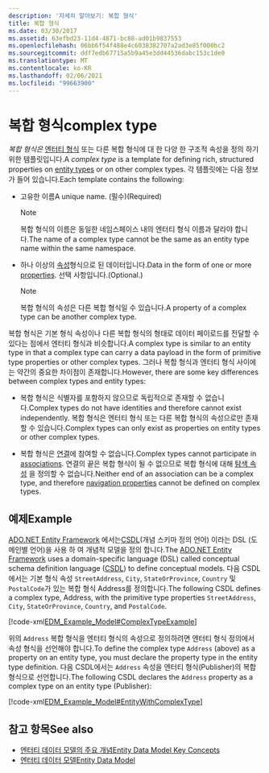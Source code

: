 ```yaml
---
description: '자세히 알아보기: 복합 형식'
title: 복합 형식
ms.date: 03/30/2017
ms.assetid: 63efbd23-11d4-4871-bc88-ad01b9837553
ms.openlocfilehash: 06bb6f54f488e4c6038382707a2ad3e85f000bc2
ms.sourcegitcommit: ddf7edb67715a5b9a45e3dd44536dabc153c1de0
ms.translationtype: MT
ms.contentlocale: ko-KR
ms.lasthandoff: 02/06/2021
ms.locfileid: "99663900"
---
```

# <a name="complex-type"></a><span data-ttu-id="cc560-103">복합 형식</span><span class="sxs-lookup"><span data-stu-id="cc560-103">complex type</span></span>

<span data-ttu-id="cc560-104">*복합 형식은* [엔터티 형식](entity-type.md) 또는 다른 복합 형식에 대 한 다양 한 구조적 속성을 정의 하기 위한 템플릿입니다.</span><span class="sxs-lookup"><span data-stu-id="cc560-104">A *complex type* is a template for defining rich, structured properties on [entity types](entity-type.md) or on other complex types.</span></span> <span data-ttu-id="cc560-105">각 템플릿에는 다음 정보가 들어 있습니다.</span><span class="sxs-lookup"><span data-stu-id="cc560-105">Each template contains the following:</span></span>  
  
- <span data-ttu-id="cc560-106">고유한 이름</span><span class="sxs-lookup"><span data-stu-id="cc560-106">A unique name.</span></span> <span data-ttu-id="cc560-107">(필수)</span><span class="sxs-lookup"><span data-stu-id="cc560-107">(Required)</span></span>  
  
    > [!NOTE]
    > <span data-ttu-id="cc560-108">복합 형식의 이름은 동일한 네임스페이스 내의 엔터티 형식 이름과 달라야 합니다.</span><span class="sxs-lookup"><span data-stu-id="cc560-108">The name of a complex type cannot be the same as an entity type name within the same namespace.</span></span>  
  
- <span data-ttu-id="cc560-109">하나 이상의 [속성](property.md)형식으로 된 데이터입니다.</span><span class="sxs-lookup"><span data-stu-id="cc560-109">Data in the form of one or more [properties](property.md).</span></span> <span data-ttu-id="cc560-110">선택 사항입니다.</span><span class="sxs-lookup"><span data-stu-id="cc560-110">(Optional.)</span></span>  
  
    > [!NOTE]
    > <span data-ttu-id="cc560-111">복합 형식의 속성은 다른 복합 형식일 수 있습니다.</span><span class="sxs-lookup"><span data-stu-id="cc560-111">A property of a complex type can be another complex type.</span></span>  
  
 <span data-ttu-id="cc560-112">복합 형식은 기본 형식 속성이나 다른 복합 형식의 형태로 데이터 페이로드를 전달할 수 있다는 점에서 엔터티 형식과 비슷합니다.</span><span class="sxs-lookup"><span data-stu-id="cc560-112">A complex type is similar to an entity type in that a complex type can carry a data payload in the form of primitive type properties or other complex types.</span></span> <span data-ttu-id="cc560-113">그러나 복합 형식과 엔터티 형식 사이에는 약간의 중요한 차이점이 존재합니다.</span><span class="sxs-lookup"><span data-stu-id="cc560-113">However, there are some key differences between complex types and entity types:</span></span>  
  
- <span data-ttu-id="cc560-114">복합 형식은 식별자를 포함하지 않으므로 독립적으로 존재할 수 없습니다.</span><span class="sxs-lookup"><span data-stu-id="cc560-114">Complex types do not have identities and therefore cannot exist independently.</span></span> <span data-ttu-id="cc560-115">복합 형식은 엔터티 형식 또는 다른 복합 형식의 속성으로만 존재할 수 있습니다.</span><span class="sxs-lookup"><span data-stu-id="cc560-115">Complex types can only exist as properties on entity types or other complex types.</span></span>  
  
- <span data-ttu-id="cc560-116">복합 형식은 [연결](association-type.md)에 참여할 수 없습니다.</span><span class="sxs-lookup"><span data-stu-id="cc560-116">Complex types cannot participate in [associations](association-type.md).</span></span> <span data-ttu-id="cc560-117">연결의 끝은 복합 형식이 될 수 없으므로 복합 형식에 대해 [탐색 속성](navigation-property.md) 을 정의할 수 없습니다.</span><span class="sxs-lookup"><span data-stu-id="cc560-117">Neither end of an association can be a complex type, and therefore [navigation properties](navigation-property.md) cannot be defined on complex types.</span></span>  
  
## <a name="example"></a><span data-ttu-id="cc560-118">예제</span><span class="sxs-lookup"><span data-stu-id="cc560-118">Example</span></span>  

 <span data-ttu-id="cc560-119">[ADO.NET Entity Framework](./ef/index.md) 에서는[CSDL](/ef/ef6/modeling/designer/advanced/edmx/csdl-spec)(개념 스키마 정의 언어) 이라는 DSL (도메인별 언어)을 사용 하 여 개념적 모델을 정의 합니다.</span><span class="sxs-lookup"><span data-stu-id="cc560-119">The [ADO.NET Entity Framework](./ef/index.md) uses a domain-specific language (DSL) called conceptual schema definition language ([CSDL](/ef/ef6/modeling/designer/advanced/edmx/csdl-spec)) to define conceptual models.</span></span> <span data-ttu-id="cc560-120">다음 CSDL에서는 기본 형식 속성 `StreetAddress`, `City`, `StateOrProvince`, `Country` 및 `PostalCode`가 있는 복합 형식 Address를 정의합니다.</span><span class="sxs-lookup"><span data-stu-id="cc560-120">The following CSDL defines a complex type, Address, with the primitive type properties `StreetAddress`, `City`, `StateOrProvince`, `Country`, and `PostalCode`.</span></span>  
  
 [!code-xml[EDM_Example_Model#ComplexTypeExample](../../../../samples/snippets/xml/VS_Snippets_Data/edm_example_model/xml/books2.edmx#complextypeexample)]  
  
 <span data-ttu-id="cc560-121">위의 `Address` 복합 형식을 엔터티 형식의 속성으로 정의하려면 엔터티 형식 정의에서 속성 형식을 선언해야 합니다.</span><span class="sxs-lookup"><span data-stu-id="cc560-121">To define the complex type `Address` (above) as a property on an entity type, you must declare the property type in the entity type definition.</span></span> <span data-ttu-id="cc560-122">다음 CSDL에서는 `Address` 속성을 엔터티 형식(Publisher)의 복합 형식으로 선언합니다.</span><span class="sxs-lookup"><span data-stu-id="cc560-122">The following CSDL declares the `Address` property as a complex type on an entity type (Publisher):</span></span>  
  
 [!code-xml[EDM_Example_Model#EntityWithComplexType](../../../../samples/snippets/xml/VS_Snippets_Data/edm_example_model/xml/books3.edmx#entitywithcomplextype)]  
  
## <a name="see-also"></a><span data-ttu-id="cc560-123">참고 항목</span><span class="sxs-lookup"><span data-stu-id="cc560-123">See also</span></span>

- [<span data-ttu-id="cc560-124">엔터티 데이터 모델의 주요 개념</span><span class="sxs-lookup"><span data-stu-id="cc560-124">Entity Data Model Key Concepts</span></span>](entity-data-model-key-concepts.md)
- [<span data-ttu-id="cc560-125">엔터티 데이터 모델</span><span class="sxs-lookup"><span data-stu-id="cc560-125">Entity Data Model</span></span>](entity-data-model.md)
